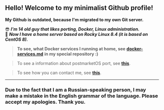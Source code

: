 ## Hello! Welcome to my minimalist Github profile!
**My Github is outdated, because I'm migrated to my own Git server.**

😎 **_I'm **14 old** guy that likes porting, Docker, Linux administration._**<br/> 
 🐋  **_Now I have a home server based on Rocky Linux 8.4 (it is based on CentOS 8)._**




> **__To see, what Docker services I running at home, see__** [**docker-services.md**](https://github.com/Daniil-rt/Daniil-rt/blob/main/docker-services.md) **__in my special repository :)__** 

> To see a information about postmarketOS port, see [**this**](https://github.com/Daniil-rt/ZTE-V0850-kernel/blob/main/README).

> To see how you can contact me, see [**this**](https://github.com/Daniil-rt/Daniil-rt/blob/main/contacts.md).
---------------------------------------------------------------------------------------------------------------

### Due to the fact that I am a Russian-speaking person, I may make a mistake in the English grammar of the language. Please accept my apologies. Thank you.

